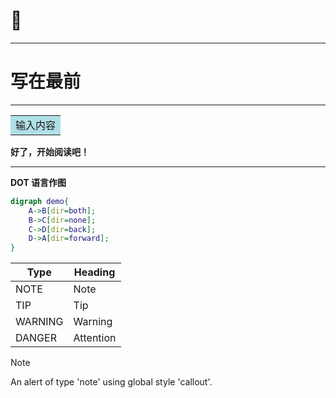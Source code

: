 # **🧡**

------



# **写在最前**

------

<table><tr><td bgcolor=PowderBlue>输入内容</td></tr></table>

**好了，开始阅读吧！**

------





**DOT 语言作图**

```dot
digraph demo{
    A->B[dir=both];
    B->C[dir=none];
    C->D[dir=back];
    D->A[dir=forward];
}
```







| Type    | Heading   |
| ------- | --------- |
| NOTE    | Note      |
| TIP     | Tip       |
| WARNING | Warning   |
| DANGER  | Attention |

> [!NOTE]
> An alert of type 'note' using global style 'callout'.

